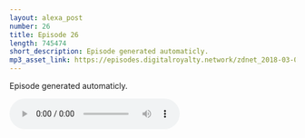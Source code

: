 ```yaml
---
layout: alexa_post
number: 26
title: Episode 26
length: 745474
short_description: Episode generated automaticly.
mp3_asset_link: https://episodes.digitalroyalty.network/zdnet_2018-03-09_01-00-03.mp3
---
```


Episode generated automaticly.

<audio controls>
    <source src="{{ page.mp3_asset_link }}" type="audio/mpeg">
</audio>